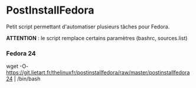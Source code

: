 # PostInstallFedora

Petit script permettant d'automatiser plusieurs tâches pour Fedora.

**ATTENTION** : le script remplace certains paramètres (bashrc, sources.list)

### Fedora 24
wget -O- https://git.lietart.fr/thelinuxfr/postinstallfedora/raw/master/postinstallfedora24 | /bin/bash
